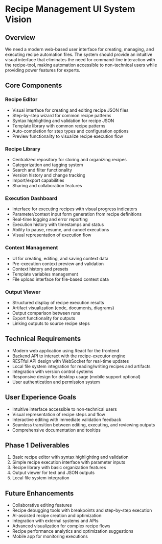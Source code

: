# Recipe Management UI System Vision

## Overview

We need a modern web-based user interface for creating, managing, and executing recipe automation files. The system should provide an intuitive visual interface that eliminates the need for command-line interaction with the recipe-tool, making automation accessible to non-technical users while providing power features for experts.

## Core Components

### Recipe Editor

- Visual interface for creating and editing recipe JSON files
- Step-by-step wizard for common recipe patterns
- Syntax highlighting and validation for recipe JSON
- Template library with common recipe patterns
- Auto-completion for step types and configuration options
- Preview functionality to visualize recipe execution flow

### Recipe Library

- Centralized repository for storing and organizing recipes
- Categorization and tagging system
- Search and filter functionality
- Version history and change tracking
- Import/export capabilities
- Sharing and collaboration features

### Execution Dashboard

- Interface for executing recipes with visual progress indicators
- Parameter/context input form generation from recipe definitions
- Real-time logging and error reporting
- Execution history with timestamps and status
- Ability to pause, resume, and cancel executions
- Visual representation of execution flow

### Context Management

- UI for creating, editing, and saving context data
- Pre-execution context preview and validation
- Context history and presets
- Template variables management
- File upload interface for file-based context data

### Output Viewer

- Structured display of recipe execution results
- Artifact visualization (code, documents, diagrams)
- Output comparison between runs
- Export functionality for outputs
- Linking outputs to source recipe steps

## Technical Requirements

- Modern web application using React for the frontend
- Backend API to interact with the recipe-executor engine
- RESTful API design with WebSocket for real-time updates
- Local file system integration for reading/writing recipes and artifacts
- Integration with version control systems
- Responsive design for desktop usage (mobile support optional)
- User authentication and permission system

## User Experience Goals

- Intuitive interface accessible to non-technical users
- Visual representation of recipe steps and flow
- Interactive editing with immediate validation feedback
- Seamless transition between editing, executing, and reviewing outputs
- Comprehensive documentation and tooltips

## Phase 1 Deliverables

1. Basic recipe editor with syntax highlighting and validation
2. Simple recipe execution interface with parameter inputs
3. Recipe library with basic organization features
4. Output viewer for text and JSON outputs
5. Local file system integration

## Future Enhancements

- Collaborative editing features
- Recipe debugging tools with breakpoints and step-by-step execution
- AI-assisted recipe creation and optimization
- Integration with external systems and APIs
- Advanced visualization for complex recipe flows
- Recipe performance analytics and optimization suggestions
- Mobile app for monitoring executions
